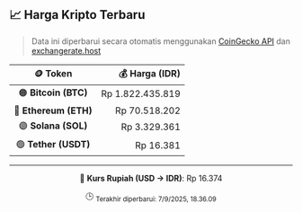

<!-- HARGA_KRIPTO -->
## 📈 Harga Kripto Terbaru

> Data ini diperbarui secara otomatis menggunakan [CoinGecko API](https://www.coingecko.com/) dan [exchangerate.host](https://exchangerate.host/)

<div align="center">

| 🪙 Token | 💰 Harga (IDR) |
|:------:|---------------:|
| 🟠 **Bitcoin (BTC)**   | Rp 1.822.435.819 |
| 🔵 **Ethereum (ETH)**  | Rp 70.518.202 |
| 🟣 **Solana (SOL)**    | Rp 3.329.361 |
| 🟢 **Tether (USDT)**   | Rp 16.381 |

---

💱 **Kurs Rupiah (USD → IDR)**: Rp 16.374

🕒 <sub>Terakhir diperbarui: 7/9/2025, 18.36.09</sub>

</div>
<!-- /HARGA_KRIPTO -->